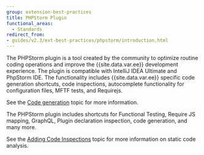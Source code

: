 ```yaml
---
group: extension-best-practices
title: PHPStorm Plugin
functional_areas:
  - Standards
redirect_from:
- guides/v2.3/ext-best-practices/phpstorm/introduction.html
---
```


The PHPStorm plugin is a tool created by the community to optimize routine coding operations and improve the {{site.data.var.ee}} development experience. The plugin is compatible with IntelliJ IDEA Ultimate and PhpStorm IDE. The functionality includes {{site.data.var.ee}} specific code generation shortcuts, code inspections, autocomplete functionality for configuration files, MFTF tests, and Requirejs.

See the [Code generation]({{site.baseurl}}/guides/v2.3/ext-best-practices/phpstorm/code-generation.html) topic for more information.

The PHPStorm plugin includes shortcuts for Functional Testing, Require JS mapping, GraphQL, Plugin declaration inspection, code generation, and many more.

See the [Adding Code Inspections]({{site.baseurl}}/guides/v2.3/ext-best-practices/phpstorm/inspections.html) topic for more information on static code analysis.
